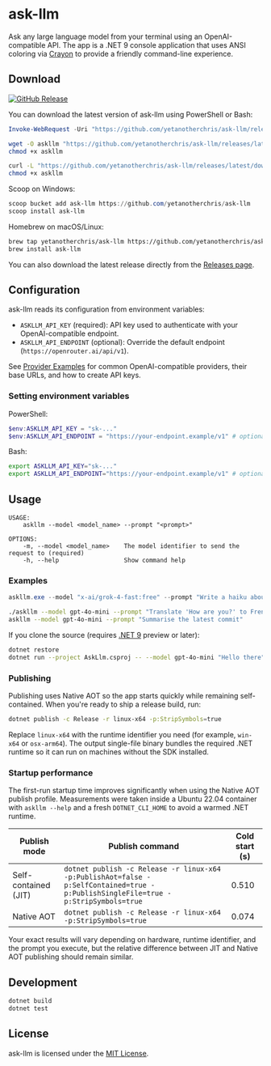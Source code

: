 # ask-llm
Ask any large language model from your terminal using an OpenAI-compatible API. The app is a .NET 9 console application that uses ANSI coloring via [Crayon](https://github.com/riezebosch/crayon) to provide a friendly command-line experience.

## Download

[![GitHub Release](https://img.shields.io/github/v/release/yetanotherchris/ask-llm?logo=github&sort=semver)](https://github.com/yetanotherchris/ask-llm/releases/latest)

You can download the latest version of ask-llm using PowerShell or Bash:

```powershell
Invoke-WebRequest -Uri "https://github.com/yetanotherchris/ask-llm/releases/latest/download/askllm.exe" -OutFile "askllm.exe"
```
```bash
wget -O askllm "https://github.com/yetanotherchris/ask-llm/releases/latest/download/askllm"
chmod +x askllm
```
```bash
curl -L "https://github.com/yetanotherchris/ask-llm/releases/latest/download/askllm" -o askllm
chmod +x askllm
```

Scoop on Windows:
```powershell
scoop bucket add ask-llm https://github.com/yetanotherchris/ask-llm
scoop install ask-llm
```

Homebrew on macOS/Linux:
```bash
brew tap yetanotherchris/ask-llm https://github.com/yetanotherchris/ask-llm
brew install ask-llm
```

You can also download the latest release directly from the [Releases page](https://github.com/yetanotherchris/ask-llm/releases).

## Configuration

ask-llm reads its configuration from environment variables:

- `ASKLLM_API_KEY` (required): API key used to authenticate with your OpenAI-compatible endpoint.
- `ASKLLM_API_ENDPOINT` (optional): Override the default endpoint (`https://openrouter.ai/api/v1`).

See [Provider Examples](providers.md) for common OpenAI-compatible providers, their base URLs, and how to create API keys.

### Setting environment variables

PowerShell:
```powershell
$env:ASKLLM_API_KEY = "sk-..."
$env:ASKLLM_API_ENDPOINT = "https://your-endpoint.example/v1" # optional
```

Bash:
```bash
export ASKLLM_API_KEY="sk-..."
export ASKLLM_API_ENDPOINT="https://your-endpoint.example/v1" # optional
```

## Usage

```
USAGE:
    askllm --model <model_name> --prompt "<prompt>"

OPTIONS:
    -m, --model <model_name>    The model identifier to send the request to (required)
    -h, --help                  Show command help
```

### Examples

```powershell
askllm.exe --model "x-ai/grok-4-fast:free" --prompt "Write a haiku about dotnet"
```
```bash
./askllm --model gpt-4o-mini --prompt "Translate 'How are you?' to French"
askllm --model gpt-4o-mini --prompt "Summarise the latest commit"
```

If you clone the source (requires [.NET 9](https://dotnet.microsoft.com/en-us/download/dotnet/9.0) preview or later):

```bash
dotnet restore
dotnet run --project AskLlm.csproj -- --model gpt-4o-mini "Hello there"
```

### Publishing

Publishing uses Native AOT so the app starts quickly while remaining self-contained. When you're ready to ship a release build, run:

```bash
dotnet publish -c Release -r linux-x64 -p:StripSymbols=true
```

Replace `linux-x64` with the runtime identifier you need (for example, `win-x64` or `osx-arm64`). The output single-file binary bundles the required .NET runtime so it can run on machines without the SDK installed.

### Startup performance

The first-run startup time improves significantly when using the Native AOT publish profile. Measurements were taken inside a Ubuntu 22.04 container with `askllm --help` and a fresh `DOTNET_CLI_HOME` to avoid a warmed .NET runtime.

| Publish mode | Publish command | Cold start (s) |
| --- | --- | --- |
| Self-contained (JIT) | `dotnet publish -c Release -r linux-x64 -p:PublishAot=false -p:SelfContained=true -p:PublishSingleFile=true -p:StripSymbols=true` | 0.510 |
| Native AOT | `dotnet publish -c Release -r linux-x64 -p:StripSymbols=true` | 0.074 |

Your exact results will vary depending on hardware, runtime identifier, and the prompt you execute, but the relative difference between JIT and Native AOT publishing should remain similar.

## Development

```bash
dotnet build
dotnet test
```

## License

ask-llm is licensed under the [MIT License](LICENSE).
